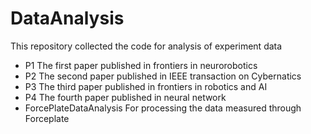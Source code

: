 # DataAnalysis
This repository collected the code for analysis of experiment data

- P1 The first paper published in frontiers in neurorobotics
- P2 The second paper published in IEEE transaction on Cybernatics
- P3 The third paper published in frontiers in robotics and AI
- P4 The fourth paper published in neural network
- ForcePlateDataAnalysis For processing the data measured through Forceplate
